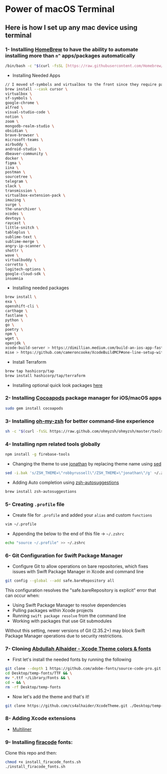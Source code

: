 # Power of macOS Terminal

## Here is how I set up any mac device using terminal

### 1- Installing [HomeBrew](https://brew.sh) to have the ability to automate installing more than `n^` apps/packages automatically

```bash
/bin/bash -c "$(curl -fsSL [https://raw.githubusercontent.com/Homebrew/install/HEAD/install.sh](https://raw.githubusercontent.com/Homebrew/install/HEAD/install.sh))"
```

- Installing Needed Apps

```bash
// I moved sf-symbols and virtualbox to the front since they require passwords 
brew install --cask cursor \
virtualbox \
sf-symbols \
google-chrome \
alfred \
visual-studio-code \
notion \
zoom \
mongodb-realm-studio \
obsidian \
brave-browser \
microsoft-teams \
airbuddy \
android-studio \
dbeaver-community \
docker \
figma \
iina \
postman \
sourcetree \
telegram \
slack \
transmission \
virtualbox-extension-pack \
imazing \
surge \
the-unarchiver \
xcodes \
devtoys \
raycast \
little-snitch \
tableplus \
sublime-text \
sublime-merge \
angry-ip-scanner \
shottr \
wave \
virtualbuddy \
corretto \
logitech-options \
google-cloud-sdk \
insomnia
```

- Installing needed packages

```bash
brew install \
exa \
openshift-cli \
carthage \
fastlane \
python \
go \
poetry \
npm \
wget \
openjdk \
xcode-build-server > https://dimillian.medium.com/build-an-ios-app-faster-than-ever-with-xtool-d6dd7780c5f7
mise > https://github.com/cameroncooke/XcodeBuildMCP#one-line-setup-with-mise
```

- Install Terraform
```bash
brew tap hashicorp/tap
brew install hashicorp/tap/terraform
```

- Installing optional quick look packages [here](https://github.com/sindresorhus/quick-look-plugins)

### 2- Installing [Cocoapods](https://cocoapods.org) package manager for iOS/macOS apps

```bash
sudo gem install cocoapods
```

### 3- Installing [oh-my-zsh](https://ohmyz.sh) for better command-line experience

```bash
sh -c "$(curl -fsSL https://raw.github.com/ohmyzsh/ohmyzsh/master/tools/install.sh)"
```

### 4- Installing npm related tools globally
```bash
npm install -g firebase-tools
```

- Changing the theme to use [jonathan](https://github.com/ohmyzsh/ohmyzsh/wiki/Themes#jonathan) by replacing theme name using [sed](https://www.geeksforgeeks.org/sed-command-in-linux-unix-with-examples/)

```bash
sed -i.bak 's/ZSH_THEME=\"robbyrussell\"/ZSH_THEME=\"jonathan\"/g' ~/.zshrc
```

- Adding Auto completion using [zsh-autosuggestions](https://github.com/zsh-users/zsh-autosuggestions)

```bash
brew install zsh-autosuggestions
```

### 5- Creating `.profile` file

- Create file for `.profile` and added your `alias` and custom `functions`

```bash
vim ~/.profile
```

- Appending the below to the end of this file → `~/.zshrc`

```bash
echo "source ~/.profile" >> ~/.zshrc
```

### 6- Git Configuration for Swift Package Manager

- Configure Git to allow operations on bare repositories, which fixes issues with Swift Package Manager in Xcode and command line

```bash
git config --global --add safe.bareRepository all
```

This configuration resolves the "safe.bareRepository is explicit" error that can occur when:
- Using Swift Package Manager to resolve dependencies
- Pulling packages within Xcode projects
- Running `swift package resolve` from the command line
- Working with packages that use Git submodules

Without this setting, newer versions of Git (2.35.2+) may block Swift Package Manager operations due to security restrictions.

### 7- Cloning [Abdullah Alhaider - Xcode Theme colors & fonts](https://github.com/cs4alhaider/XcodeTheme)

- First let's install the needed fonts by running the following

```bash
git clone --depth 1 https://github.com/adobe-fonts/source-code-pro.git ./Desktop/temp-fonts && \
cd Desktop/temp-fonts/TTF && \
mv *.ttf ~/Library/Fonts && \
cd ~ && \
rm -rf Desktop/temp-fonts

```

- Now let's add the theme and that's it!

```bash
git clone https://github.com/cs4alhaider/XcodeTheme.git ./Desktop/temp-theme && cd Desktop/temp-theme && mkdir -p ~/Library/Developer/Xcode/UserData/FontAndColorThemes && mv *.xccolortheme ~/Library/Developer/Xcode/UserData/FontAndColorThemes && cd ~ && rm -rf Desktop/temp-theme
```

### 8- Adding Xcode extensions
* [Multiliner](https://github.com/aheze/Multiliner)

### 9- Installing [firacode](https://github.com/tonsky/FiraCode) fonts:
Clone this repo and then:
```bash
chmod +x install_firacode_fonts.sh
./install_firacode_fonts.sh
```
